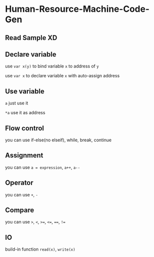 # Human-Resource-Machine-Code-Gen

## Read Sample XD

## Declare variable

use `var x(y)` to bind variable `x` to address of `y`

use `var x` to declare variable `x` with auto-assign address

## Use variable

`a` just use it

`*a` use it as address

## Flow control

you can use if-else(no elseif), while, break, continue

## Assignment

you can use `a = expression`, `a++`, `a--`

## Operator

you can use `+`, `-`

## Compare

you can use `>`, `<`, `>=`, `<=`, `==`, `!=`

## IO

build-in function `read(x)`, `write(x)`
